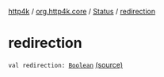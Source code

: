 [http4k](../../index.md) / [org.http4k.core](../index.md) / [Status](index.md) / [redirection](./redirection.md)

# redirection

`val redirection: `[`Boolean`](https://kotlinlang.org/api/latest/jvm/stdlib/kotlin/-boolean/index.html) [(source)](https://github.com/http4k/http4k/blob/master/http4k-core/src/main/kotlin/org/http4k/core/Status.kt#L63)